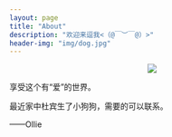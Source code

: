 ```yaml
---
layout: page
title: "About"
description: "欢迎来逗我<（@￣︶￣@）>"
header-img: "img/dog.jpg"
---
```


<center>
    <p><img src="http://7xp5vc.com1.z0.glb.clouddn.com/head.png" align="center"></p>
</center>

享受这个有“爱”的世界。

最近家中杜宾生了小狗狗，需要的可以联系。

——Ollie




<center>
    <p><img src="" align="center"></p>
</center>
